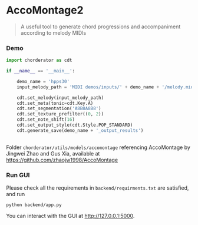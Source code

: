# AccoMontage2

> A useful tool to generate chord progressions and accompaniment according to melody MIDIs


### Demo

```python
import chorderator as cdt

if __name__ == '__main__':

    demo_name = 'hpps30'
    input_melody_path = 'MIDI demos/inputs/' + demo_name + '/melody.mid'

    cdt.set_melody(input_melody_path)
    cdt.set_meta(tonic=cdt.Key.A)
    cdt.set_segmentation('A8B8A8B8')
    cdt.set_texture_prefilter((0, 2))
    cdt.set_note_shift(16)
    cdt.set_output_style(cdt.Style.POP_STANDARD)
    cdt.generate_save(demo_name + '_output_results')
    
```

Folder ``chorderator/utils/models/accomontage`` referencing AccoMontage by Jingwei Zhao and Gus Xia, available at https://github.com/zhaojw1998/AccoMontage

### Run GUI

Please check all the requirements in ``backend/requirments.txt`` are satisfied, and run

```
python backend/app.py
```

You can interact with the GUI at http://127.0.0.1:5000.